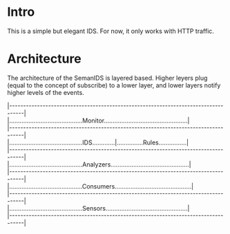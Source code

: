 # Intro

This is a simple but elegant IDS. For now, it only works with HTTP traffic.

# Architecture

The architecture of the SemanIDS is layered based. Higher leyers plug (equal to the concept of subscribe) to a lower layer, and lower layers notify higher levels of the events.


|-----------------------------------------------------------------------------------|  
|..........................................Monitor................................................|  
|-----------------------------------------------------------------------------------|  
|..........................................IDS.............|...............Rules................|  
|-----------------------------------------------------------------------------------|  
|..........................................Analyzers.............................................|  
|-----------------------------------------------------------------------------------|  
|..........................................Consumers............................................|  
|-----------------------------------------------------------------------------------|  
|..........................................Sensors...............................................|  
|-----------------------------------------------------------------------------------|  









